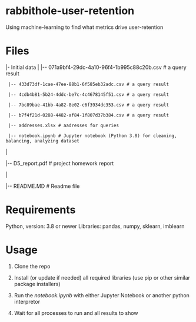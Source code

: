 # rabbithole-user-retention
Using machine-learning to find what metrics drive user-retention

# Files
|- Initial data
| 
     |-- 071a9bf4-29dc-4a10-96f4-1b995c88c20b.csv # a query result

     |-- 433d73df-1cae-47ee-88b1-6f585eb32adc.csv # a query result

     |-- 4cdb4b81-5b24-4ddc-be7c-4c4678145f51.csv # a query result

     |-- 7bc89bae-41bb-4a82-8e02-c6f3934dc353.csv # a query result

     |-- b7f4f21d-0288-4482-af84-1f807d37b384.csv # a query result

     |-- addresses.xlsx # aadresses for queries

     |-- notebook.ipynb # Jupyter notebook (Python 3.8) for cleaning, balancing, analyzing dataset

|

|-- D5_report.pdf # project homework report

|

|-- README.MD # Readme file


# Requirements
Python, version: 3.8 or newer
Libraries: pandas, numpy, sklearn, imblearn

# Usage
1. Clone the repo
  
2. Install (or update if needed) all required libraries (use pip or other similar package installers)
3. Run the *notebook.ipynb* with either Jupyter Notebook or another python interpretor
4. Wait for all processes to run and all results to show
